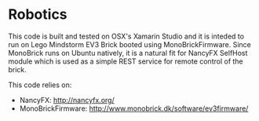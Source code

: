 Robotics
========

This code is built and tested on OSX's Xamarin Studio and it is inteded to run on Lego Mindstorm EV3 Brick booted using MonoBrickFirmware.
Since MonoBrick runs on Ubuntu natively, it is a natural fit for NancyFX SelfHost module which is used as a simple REST service for remote control of the brick.

This code relies on:
* NancyFX: http://nancyfx.org/
* MonoBrickFirmware: http://www.monobrick.dk/software/ev3firmware/